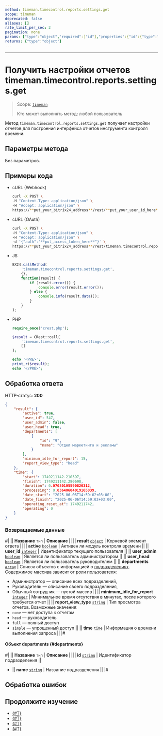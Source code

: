 ```yaml
---
method: timeman.timecontrol.reports.settings.get
scope: timeman
deprecated: false
aliases: []
rate_limit_per_sec: 2
pagination: none
params: {"type":"object","required":["id"],"properties":{"id":{"type":"integer"}}}
returns: {"type":"object"}
---
```



---

# Получить настройки отчетов timeman.timecontrol.reports.settings.get

> Scope: [`timeman`](../../scopes/permissions.md)
>
> Кто может выполнять метод: любой пользователь

Метод `timeman.timecontrol.reports.settings.get` получает настройки отчетов для построения интерфейса отчетов инструмента контроля времени.

## Параметры метода

Без параметров.

## Примеры кода





- cURL (Webhook)

    ```bash
    curl -X POST \
    -H "Content-Type: application/json" \
    -H "Accept: application/json" \
    https://**put_your_bitrix24_address**/rest/**put_your_user_id_here**/**put_your_webhook_here**/timeman.timecontrol.reports.settings.get
    ```

- cURL (OAuth)

    ```bash
    curl -X POST \
    -H "Content-Type: application/json" \
    -H "Accept: application/json" \
    -d '{"auth":"**put_access_token_here**"}' \
    https://**put_your_bitrix24_address**/rest/timeman.timecontrol.reports.settings.get
    ```

- JS

    ```js
    BX24.callMethod(
        'timeman.timecontrol.reports.settings.get',
        {},
        function(result) {
            if (result.error()) {
                console.error(result.error());
            } else {
                console.info(result.data());
            }
        }
    );
    ```

- PHP

    ```php
    require_once('crest.php');

    $result = CRest::call(
        'timeman.timecontrol.reports.settings.get',
        []
    );

    echo '<PRE>';
    print_r($result);
    echo '</PRE>';
    ```



## Обработка ответа

HTTP-статус: **200**

```json
{
    "result": {
        "active": true,
        "user_id": 547,
        "user_admin": false,
        "user_head": true,
        "departments": [
            {
                "id": "9",
                "name": "Отдел маркетинга и рекламы"
            }
        ],
        "minimum_idle_for_report": 15,
        "report_view_type": "head"
    },
    "time": {
        "start": 1749211142.210397,
        "finish": 1749211142.280698,
        "duration": 0.07030105590820312,
        "processing": 0.03640604019165039,
        "date_start": "2025-06-06T14:59:02+03:00",
        "date_finish": "2025-06-06T14:59:02+03:00",
        "operating_reset_at": 1749211742,
        "operating": 0
    }
}
```

### Возвращаемые данные

#|
|| **Название**
`тип` | **Описание** ||
|| **result**
[`object`](../../data-types.md) | Корневой элемент ответа ||
|| **active**
[`boolean`](../../data-types.md) | Активен ли модуль контроля времени ||
|| **user_id**
[`integer`](../../data-types.md) | Идентификатор текущего пользователя ||
|| **user_admin**
[`boolean`](../../data-types.md) | Является ли пользователь администратором ||
|| **user_head**
[`boolean`](../../data-types.md) | Является ли пользователь руководителем ||
|| **departments**
[`array`](../../data-types.md) | Список объектов с информацией о [подразделениях](#departments). Содержимое массива зависит от роли пользователя:
- Администратор — описание всех подразделений,
- Руководитель — описание своего подразделения,
- Обычный сотрудник — пустой массив ||
|| **minimum_idle_for_report**
[`integer`](../../data-types.md) | Минимальное время отсутствия в минутах, после которого требуется отчет ||
|| **report_view_type**
[`string`](../../data-types.md) | Тип просмотра отчетов. Возможные значения:
- `none` — нет доступа к отчетам
- `head` — руководитель
- `full` — полный доступ
- `simple` — упрощенный доступ ||
|| **time**
[`time`](../../data-types.md#time) | Информация о времени выполнения запроса ||
|#

#### Объект departments {#departments}

#|
|| **Название**
`тип` | **Описание** ||
|| **id**
[`string`](../../data-types.md) | Идентификатор подразделения ||
- || **name**
[`string`](../../data-types.md) | Название подразделения ||
|#

## Обработка ошибок



## Продолжите изучение 

- [{#T}](./index.md)
- [{#T}](./timeman-timecontrol-report-add.md)
- [{#T}](./timeman-timecontrol-reports-get.md)
- [{#T}](./timeman-timecontrol-reports-users-get.md)
